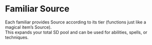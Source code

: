 # Familiar Source

Each familiar provides Source according to its tier (functions just like a magical item’s Source).  
This expands your total SD pool and can be used for abilities, spells, or techniques.
